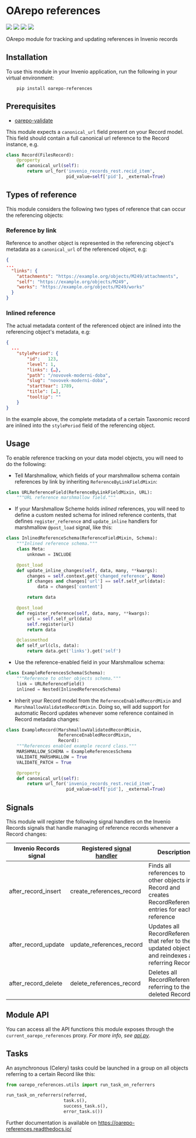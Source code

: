 # OArepo references

[![](https://img.shields.io/github/license/oarepo/flask-taxonomies.svg)](https://github.com/oarepo/flask-taxonomies/blob/master/LICENSE)
[![](https://img.shields.io/travis/oarepo/flask-taxonomies.svg)](https://travis-ci.org/oarepo/flask-taxonomies)
[![](https://img.shields.io/coveralls/oarepo/flask-taxonomies.svg)](https://coveralls.io/r/oarepo/flask-taxonomies)
[![](https://img.shields.io/pypi/v/flask-taxonomies.svg)](https://pypi.org/pypi/flask-taxonomies)

OArepo module for tracking and updating references in Invenio records

## Installation

To use this module in your Invenio application, run the following in your virtual environment:
```console
    pip install oarepo-references
```

## Prerequisites

- [oarepo-validate](https://github.com/oarepo/oarepo-validate)

This module expects a `canonical_url` field present on your Record model. This field
should contain a full canonical url reference to the Record instance, e.g.

```python
class Record(FilesRecord):
    @property
    def canonical_url(self):
        return url_for('invenio_records_rest.recid_item',
                       pid_value=self['pid'], _external=True)
```

## Types of reference

This module considers the following two types of reference that can occur
the referencing objects:

### Reference by link

Reference to another object is represented in the referencing
object's metadata as a `canonical_url` of the referenced object, e.g:

```json
{
...
  "links": {
    "attachments": "https://example.org/objects/M249/attachments",
    "self": "https://example.org/objects/M249",
    "works": "https://example.org/objects/M249/works"
  }
}
```

### Inlined reference

The actual metadata content of the referenced object are inlined
into the referencing object's metadata, e.g:

```json
{
  ...
    "stylePeriod": {
        "id":	123,
        "level": 1,
        "links": {…},
        "path": "/novovek-moderni-doba",
        "slug":	"novovek-moderni-doba",
        "startYear": 1789,
        "title": […],
        "tooltip": ""
    }
}
```

In the example above, the complete metadata of a certain Taxonomic record
are inlined into the `stylePeriod` field of the referencing object.

## Usage

To enable reference tracking on your data model objects, you will need to
do the following:

  - Tell Marshmallow, which fields of your marshmallow schema contain references
    by link by inheriting `ReferenceByLinkFieldMixin`:

```python
class URLReferenceField(ReferenceByLinkFieldMixin, URL):
    """URL reference marshmallow field."""
```

  - If your Marshmallow Scheme holds *inlined* references, you
    will need to define a custom nested schema for inlined reference
    contents, that defines `register_reference` and `update_inline`
    handlers for marshmallow `@post_load` signal, like this:

```python
class InlinedReferenceSchema(ReferenceFieldMixin, Schema):
    """Inlined reference schema."""
    class Meta:
        unknown = INCLUDE

    @post_load
    def update_inline_changes(self, data, many, **kwargs):
        changes = self.context.get('changed_reference', None)
        if changes and changes['url'] == self.self_url(data):
            data = changes['content']

        return data

    @post_load
    def register_reference(self, data, many, **kwargs):
        url = self.self_url(data)
        self.register(url)
        return data

    @classmethod
    def self_url(cls, data):
        return data.get('links').get('self')
```

  - Use the reference-enabled field in your Marshmallow schema:
```python
class ExampleReferencesSchema(Schema):
    """Reference to other objects schema."""
    link = URLReferenceField()
    inlined = Nested(InlinedReferenceSchema)
```

  - Inherit your Record model from the `ReferenceEnabledRecordMixin` and `MarshmallowValidatedRecordMixin`.
    Doing so, will add support for automatic Record updates whenever some reference contained in Record metadata
    changes:

```python
class ExampleRecord(MarshmallowValidatedRecordMixin,
                    ReferenceEnabledRecordMixin,
                    Record):
    """References enabled example record class."""
    MARSHMALLOW_SCHEMA = ExampleReferencesSchema
    VALIDATE_MARSHMALLOW = True
    VALIDATE_PATCH = True

    @property
    def canonical_url(self):
        return url_for('invenio_records_rest.recid_item',
                       pid_value=self['pid'], _external=True)
```

## Signals

This module will register the following signal handlers on the Invenio Records signals that handle
managing of reference records whenever a Record changes:

| Invenio Records signal | Registered [signal handler](https://github.com/oarepo/oarepo-references/blob/master/oarepo_references/signals.py) | Description |
|------------------------|--------------------------|----------------------------------------------------------------------------------------------------------|
| after_record_insert    | create_references_record | Finds all references to other objects in a Record and creates RecordReference entries for each reference |
| after_record_update    | update_references_record | Updates all RecordReferences that refer to the updated object and reindexes all referring Records |
| after_record_delete    | delete_references_record | Deletes all RecordReferences referring to the deleted Record |

## Module API

You can access all the API functions this module exposes through the `current_oarepo_references` proxy.
*For more info, see [api.py](https://github.com/oarepo/oarepo-references/blob/master/oarepo_references/api.py)*.

## Tasks

An asynchronous (Celery) tasks could be launched in a group on all objects referring to a certain Record like this:

```python
from oarepo_references.utils import run_task_on_referrers

run_task_on_referrers(referred,
                      task.s(),
                      success_task.s(),
                      error_task.s())
```

Further documentation is available on
https://oarepo-references.readthedocs.io/

